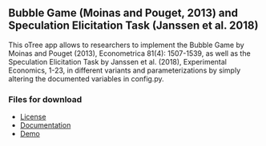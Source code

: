 ## Bubble Game (Moinas and Pouget, 2013) and Speculation Elicitation Task (Janssen et al. 2018)

This oTree app allows to researchers to implement the Bubble Game by Moinas and Pouget (2013), Econometrica 81(4): 1507-1539, as well as the Speculation Elicitation Task by Janssen et al. (2018), Experimental Economics, 1-23, in different variants and parameterizations by simply altering the documented variables in config.py.

### Files for download
- [License](https://chr-huber.github.io/downloads/bg/License.pdf "license")
- [Documentation](https://chr-huber.github.io/downloads/bg/Documentation.pdf "documentation")
- [Demo](http://ch-bg-demo.herokuapp.com "demo")
